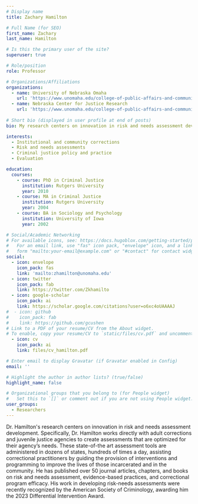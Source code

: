 ```yaml
---
# Display name
title: Zachary Hamilton

# Full Name (for SEO)
first_name: Zachary
last_name: Hamilton

# Is this the primary user of the site?
superuser: true

# Role/position
role: Professor

# Organizations/Affiliations
organizations:
  - name: University of Nebraska Omaha
    url: 'https://www.unomaha.edu/college-of-public-affairs-and-community-service/criminology-and-criminal-justice/about-us/zach-hamilton.php'
  - name: Nebraska Center for Justice Research
    url: 'https://www.unomaha.edu/college-of-public-affairs-and-community-service/nebraska-center-for-justice-research/index.php'
    
# Short bio (displayed in user profile at end of posts)
bio: My research centers on innovation in risk and needs assessment development.

interests:
  - Institutional and community corrections
  - Risk and needs assessments
  - Criminal justice policy and practice
  - Evaluation

education:
  courses:
    - course: PhD in Criminal Justice
      institution: Rutgers University
      year: 2010
    - course: MA in Criminal Justice
      institution: Rutgers University
      year: 2004
    - course: BA in Sociology and Psychology
      institution: University of Iowa
      year: 2002

# Social/Academic Networking
# For available icons, see: https://docs.hugoblox.com/getting-started/page-builder/#icons
#   For an email link, use "fas" icon pack, "envelope" icon, and a link in the
#   form "mailto:your-email@example.com" or "#contact" for contact widget.
social:
  - icon: envelope
    icon_pack: fas
    link: 'mailto:zhamilton@unomaha.edu'
  - icon: twitter
    icon_pack: fab
    link: https://twitter.com/Zkhamilto
  - icon: google-scholar
    icon_pack: ai
    link: https://scholar.google.com/citations?user=o6xc4oUAAAAJ
#  - icon: github
#    icon_pack: fab
#    link: https://github.com/gcushen
# Link to a PDF of your resume/CV from the About widget.
# To enable, copy your resume/CV to `static/files/cv.pdf` and uncomment the lines below.
  - icon: cv
    icon_pack: ai
    link: files/cv_hamilton.pdf

# Enter email to display Gravatar (if Gravatar enabled in Config)
email: ''

# Highlight the author in author lists? (true/false)
highlight_name: false

# Organizational groups that you belong to (for People widget)
#   Set this to `[]` or comment out if you are not using People widget.
user_groups:
  - Researchers
---
```


Dr. Hamilton's research centers on innovation in risk and needs assessment development. Specifically, Dr. Hamilton works directly with adult corrections and juvenile justice agencies to create assessments that are optimized for their agency’s needs. These state-of-the art assessment tools are administered in dozens of states, hundreds of times a day, assisting correctional practitioners by guiding the provision of interventions and programming to improve the lives of those incarcerated and in the community. He has published over 50 journal articles, chapters, and books on risk and needs assessment, evidence-based practices, and correctional program efficacy. His work in developing risk-needs assessments were recently recognized by the American Society of Criminology, awarding him the 2023 Differential Intervention Award.
